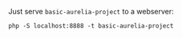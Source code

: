 Just serve `basic-aurelia-project` to a webserver:

```php -S localhost:8888 -t basic-aurelia-project```